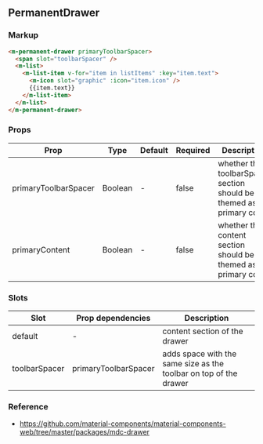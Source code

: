 ## PermanentDrawer

### Markup

```html
<m-permanent-drawer primaryToolbarSpacer>
  <span slot="toolbarSpacer" />
  <m-list>
    <m-list-item v-for="item in listItems" :key="item.text">
      <m-icon slot="graphic" :icon="item.icon" />
      {{item.text}}
    </m-list-item>
  </m-list>
</m-permanent-drawer>
```

### Props

| Prop | Type | Default | Required | Description |
|------|------|---------|----------|-------------|
| primaryToolbarSpacer | Boolean | - | false | whether the toolbarSpacer section should be themed as primary color |
| primaryContent | Boolean | - | false | whether the content section should be themed as primary color |

### Slots

| Slot | Prop dependencies | Description |
|------|-------------------|-------------|
| default | - | content section of the drawer |
| toolbarSpacer | primaryToolbarSpacer | adds space with the same size as the toolbar on top of the drawer |

### Reference

- https://github.com/material-components/material-components-web/tree/master/packages/mdc-drawer
